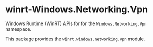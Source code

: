 <!-- warning: Please don't edit this file. It was automatically generated. -->

# winrt-Windows.Networking.Vpn

Windows Runtime (WinRT) APIs for for the `Windows.Networking.Vpn` namespace.

This package provides the `winrt.windows.networking.vpn` module.
